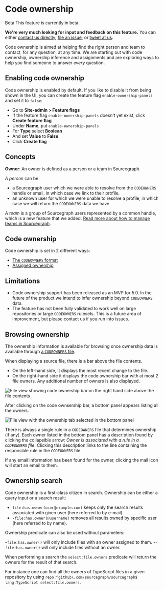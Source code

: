 # Code ownership

<aside class="beta">
<p>
<span class="badge badge-beta">Beta</span> This feature is currently in beta.
</p>

<p><b>We're very much looking for input and feedback on this feature.</b> You can either <a href="https://about.sourcegraph.com/contact">contact us directly</a>, <a href="https://github.com/sourcegraph/sourcegraph">file an issue</a>, or <a href="https://twitter.com/sourcegraph">tweet at us</a>.</p>
</aside>

Code ownership is aimed at helping find the right person and team to contact, for any question, at any time. We are starting out with code ownership, ownership inference and assignments and are exploring ways to help you find someone to answer _every_ question.

## Enabling code ownership

Code ownership is enabled by default. If you like to disable it from being shown in the UI, you can create the feature flag `enable-ownership-panels` and set it to `false`:

- Go to **Site-admin > Feature flags**
- If the feature flag `enable-ownership-panels` doesn't yet exist, click **Create feature flag**
- Under **Name**, put `enable-ownership-panels`
- For **Type** select **Boolean**
- And set **Value** to **False**
- Click **Create flag**

## Concepts

**Owner**: An owner is defined as a person or a team in Sourcegraph.

A _person_ can be:
- a Sourcegraph user which we were able to resolve from the `CODEOWNERS` handle or email, in which case we link to their profile.
- an unknown user for which we were unable to resolve a profile, in which case we will return the `CODEOWNERS` data we have.

A _team_ is a group of Sourcegraph users represented by a common handle, which is a new feature that we added. 
[Read more about how to manage teams in Sourcegraph](../admin/teams/index.md).

## Code ownership

<!-- TODO: There are 3 ways: add docs about inference as a second part of https://github.com/sourcegraph/sourcegraph/issues/53654 -->
Code ownership is set in 2 different ways:

- [The `CODEOWNERS` format](codeowners_format.md)
- [Assigned ownership](assigned_ownership.md)

## Limitations

- Code ownership support has been released as an MVP for 5.0. In the future of the product we intend to infer ownership beyond `CODEOWNERS` data.
- The feature has not been fully validated to work well on large repositories or large `CODEOWNERS` rulesets. This is a future area of improvement, but please contact us if you run into issues.

## Browsing ownership

The ownership information is available for browsing once ownership data is available through [a `CODEOWNERS` file](#code-ownership).

When displaying a source file, there is a bar above the file contents.

- On the left-hand side, it displays the most recent change to the file.
- On the right-hand side it displays the code ownership bar with at most 2 file owners. Any additional number of owners is also displayed.

![File view showing code ownership bar on the right hand side above the file contents](https://storage.googleapis.com/sourcegraph-assets/docs/own/blob-view.png)

After clicking on the code ownsership bar, a bottom panel appears listing all the owners.

![File view with the ownership tab selected in the bottom panel](https://storage.googleapis.com/sourcegraph-assets/docs/own/blob-view-panel.png)

There is always a single rule in a `CODEOWNERS` file that determines ownership (if any). Each owner listed in the bottom panel has a description found by clicking the collapsible arrow: _Owner is associated with a rule in a `CODEOWNERS` file_. Clicking this description links to the line containing the responsible rule in the `CODEOWNERS` file.

If any email information has been found for the owner, clicking the mail icon will  start an email to them. 

## Ownership search

Code ownership is a first-class citizen in search. Ownership can be either a query input or a search result:

- `file:has.owner(user@example.com)` keeps only the search results associated with given user (here referred to by e-mail).
- `-file:has.owner(@username)` removes all results owned by specific user (here referred to by name).

Ownership predicate can also be used without parameters:

-`file:has.owner()` will only include files with an owner assigned to them.
-`-file:has.owner()` will only include files without an owner.

When performing a search the `select:file.owners` predicate will return the owners for the result of that search.

For instance one can find all the owners of TypeScript files in a given repository by using `repo:^github\.com/sourcegraph/sourcegraph$ lang:TypeScript select:file.owners`.
